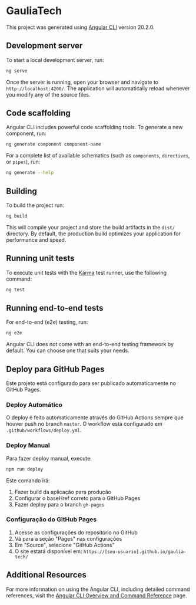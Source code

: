 # GauliaTech

This project was generated using [Angular CLI](https://github.com/angular/angular-cli) version 20.2.0.

## Development server

To start a local development server, run:

```bash
ng serve
```

Once the server is running, open your browser and navigate to `http://localhost:4200/`. The application will automatically reload whenever you modify any of the source files.

## Code scaffolding

Angular CLI includes powerful code scaffolding tools. To generate a new component, run:

```bash
ng generate component component-name
```

For a complete list of available schematics (such as `components`, `directives`, or `pipes`), run:

```bash
ng generate --help
```

## Building

To build the project run:

```bash
ng build
```

This will compile your project and store the build artifacts in the `dist/` directory. By default, the production build optimizes your application for performance and speed.

## Running unit tests

To execute unit tests with the [Karma](https://karma-runner.github.io) test runner, use the following command:

```bash
ng test
```

## Running end-to-end tests

For end-to-end (e2e) testing, run:

```bash
ng e2e
```

Angular CLI does not come with an end-to-end testing framework by default. You can choose one that suits your needs.

## Deploy para GitHub Pages

Este projeto está configurado para ser publicado automaticamente no GitHub Pages.

### Deploy Automático

O deploy é feito automaticamente através do GitHub Actions sempre que houver push no branch `master`. O workflow está configurado em `.github/workflows/deploy.yml`.

### Deploy Manual

Para fazer deploy manual, execute:

```bash
npm run deploy
```

Este comando irá:
1. Fazer build da aplicação para produção
2. Configurar o baseHref correto para o GitHub Pages
3. Fazer deploy para o branch `gh-pages`

### Configuração do GitHub Pages

1. Acesse as configurações do repositório no GitHub
2. Vá para a seção "Pages" nas configurações
3. Em "Source", selecione "GitHub Actions"
4. O site estará disponível em: `https://[seu-usuario].github.io/gaulia-tech/`

## Additional Resources

For more information on using the Angular CLI, including detailed command references, visit the [Angular CLI Overview and Command Reference](https://angular.dev/tools/cli) page.
